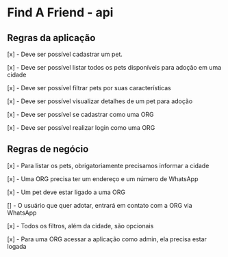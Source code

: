 # Find A Friend - api

## Regras da aplicação

[x] - Deve ser possível cadastrar um pet.

[x] - Deve ser possível listar todos os pets disponíveis para adoção em uma cidade

[x] - Deve ser possível filtrar pets por suas características

[x] - Deve ser possível visualizar detalhes de um pet para adoção

[x] - Deve ser possível se cadastrar como uma ORG

[x] - Deve ser possível realizar login como uma ORG

## Regras de negócio

[x] - Para listar os pets, obrigatoriamente precisamos informar a cidade

[x] - Uma ORG precisa ter um endereço e um número de WhatsApp

[x] - Um pet deve estar ligado a uma ORG

[] - O usuário que quer adotar, entrará em contato com a ORG via WhatsApp

[x] - Todos os filtros, além da cidade, são opcionais

[x] - Para uma ORG acessar a aplicação como admin, ela precisa estar logada